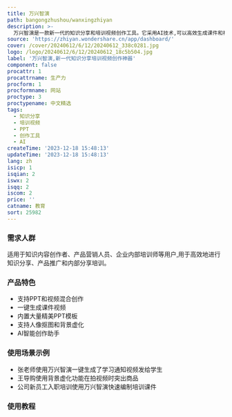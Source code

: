 ```yaml
---
title: 万兴智演
path: bangongzhushou/wanxingzhiyan
description: >-
  万兴智演是一款新一代的知识分享和培训视频创作工具。它采用AI技术,可以高效生成课件和视频,大大提高用户的演示和分享效率。它非常适合知识内容创作者、产品营销人员和企业内部培训师使用。主要功能包括:支持PPT和视频混合创作,一键生成课件视频;内置大量精美PPT模板;支持人像抠图和背景虚化等高级功能;AI智能创作助手,一键生成评语、通知、文案等内容。使用简单高效,可以让用户专注内容创作,而不用耗费大量时间处理课件和视频。
source: 'https://zhiyan.wondershare.cn/app/dashboard/'
cover: /cover/20240612/6/12/20240612_338c0281.jpg
logo: /logo/20240612/6/12/20240612_18c5b504.jpg
label: '万兴智演,新一代知识分享培训视频创作神器'
component: false
procattr: 1
procattrname: 生产力
procform: 1
procformname: 网站
proctype: 3
proctypename: 中文精选
tags:
  - 知识分享
  - 培训视频
  - PPT
  - 创作工具
  - AI
createTime: '2023-12-18 15:48:13'
updateTime: '2023-12-18 15:48:13'
lang: zh
isicp: 1
isqian: 2
iswx: 2
isqq: 2
iscom: 2
price: ''
catname: 教育
sort: 25982
---
```




### 需求人群
适用于知识内容创作者、产品营销人员、企业内部培训师等用户,用于高效地进行知识分享、产品推广和内部分享培训。 

### 产品特色
- 支持PPT和视频混合创作
- 一键生成课件视频
- 内置大量精美PPT模板
- 支持人像抠图和背景虚化
- AI智能创作助手

### 使用场景示例
- 张老师使用万兴智演一键生成了学习通知视频发给学生
- 王导购使用背景虚化功能在拍视频时突出商品
- 公司新员工入职培训使用万兴智演快速编制培训课件

### 使用教程


  
